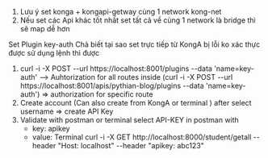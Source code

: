 1. Lưu ý set konga + kongapi-getway cùng 1 network kong-net
2. Nếu set các Api khác tốt nhất set tất cả về cùng 1 network là bridge thì sẽ map dễ hơn

Set Plugin key-auth
Chả biết tại sao set trực tiếp từ KongA bị lỗi ko xác thực được
sử dụng lệnh thì được
1. curl -i -X POST --url https://localhost:8001/plugins --data 'name=key-auth'  --> Auhtorization for all routes inside
 (curl -i -X POST --url https://localhost:8001/apis/pythian-blog/plugins --data 'name=key-auth') => authorization for specific route
2. Create account (Can also create from KongA or terminal ) after select username => create API Key
3. Validate with postman or terminal
select API-KEY in postman with 
    - key: apikey
    - value: <screte-key-with-user-account>
Terminal 
curl -i -X GET http://localhost:8000/student/getall --header "Host: localhost" --header "apikey: abc123"
